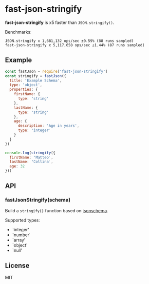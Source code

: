 # fast-json-stringify

__fast-json-stringify__ is x5 faster than `JSON.stringify()`.

Benchmarks:

```
JSON.stringify x 1,681,132 ops/sec ±0.59% (88 runs sampled)
fast-json-stringify x 5,117,658 ops/sec ±1.44% (87 runs sampled)
```

## Example

```js
const fastJson = require('fast-json-stringify')
const stringify = fastJson({
  title: 'Example Schema',
  type: 'object',
  properties: {
    firstName: {
      type: 'string'
    },
    lastName: {
      type: 'string'
    },
    age: {
      description: 'Age in years',
      type: 'integer'
    }
  }
})

console.log(stringify({
  firstName: 'Matteo',
  lastName: 'Collina',
  age: 32
}))
```

## API

### fastJsonStringify(schema)

Build a `stringify()` function based on
[jsonschema](http://json-schema.org/).

Supported types:

 * `integer'
 * `number'
 * `array'
 * `object'
 * `null'

## License

MIT
